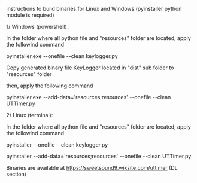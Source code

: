 instructions to build binaries for Linux and Windows (pyinstaller python module is required)

1/ Windows (powershell) :

In the folder where all python file and "resources" folder are located, apply the followind command

pyinstaller.exe --onefile --clean keylogger.py

Copy generated binary file KeyLogger located in "dist" sub folder to "resources" folder

then, apply the following command

pyinstaller.exe --add-data='resources;resources' --onefile --clean UTTimer.py

2/ Linux (terminal):

In the folder where all python file and "resources" folder are located, apply the followind command

pyinstaller --onefile --clean keylogger.py

pyinstaller --add-data='resources;resources' --onefile --clean UTTimer.py


Binaries are available at https://sweetsound9.wixsite.com/uttimer (DL section)

